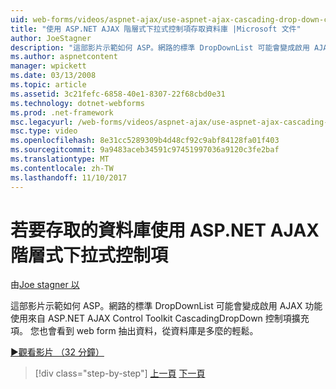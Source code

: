 ```yaml
---
uid: web-forms/videos/aspnet-ajax/use-aspnet-ajax-cascading-drop-down-control-to-access-a-database
title: "使用 ASP.NET AJAX 階層式下拉式控制項存取資料庫 |Microsoft 文件"
author: JoeStagner
description: "這部影片示範如何 ASP。網路的標準 DropDownList 可能會變成啟用 AJAX 功能使用來自 ASP.NET AJAX 除去 CascadingDropDown 控制項擴充項..."
ms.author: aspnetcontent
manager: wpickett
ms.date: 03/13/2008
ms.topic: article
ms.assetid: 3c21fefc-6858-40e1-8307-22f68cbd0e31
ms.technology: dotnet-webforms
ms.prod: .net-framework
msc.legacyurl: /web-forms/videos/aspnet-ajax/use-aspnet-ajax-cascading-drop-down-control-to-access-a-database
msc.type: video
ms.openlocfilehash: 8e31cc5289309b4d48cf92c9abf84128fa01f403
ms.sourcegitcommit: 9a9483aceb34591c97451997036a9120c3fe2baf
ms.translationtype: MT
ms.contentlocale: zh-TW
ms.lasthandoff: 11/10/2017
---
```

<a name="use-aspnet-ajax-cascading-drop-down-control-to-access-a-database"></a>若要存取的資料庫使用 ASP.NET AJAX 階層式下拉式控制項
====================
由[Joe stagner 以](https://github.com/JoeStagner)

這部影片示範如何 ASP。網路的標準 DropDownList 可能會變成啟用 AJAX 功能使用來自 ASP.NET AJAX Control Toolkit CascadingDropDown 控制項擴充項。 您也會看到 web form 抽出資料，從資料庫是多麼的輕鬆。

[&#9654;觀看影片 （32 分鐘）](https://channel9.msdn.com/Blogs/ASP-NET-Site-Videos/use-aspnet-ajax-cascading-drop-down-control-to-access-a-database)

>[!div class="step-by-step"]
[上一頁](two-simple-techniques-for-triggering-updates-to-update-panels.md)
[下一頁](implement-infinite-data-patterns-in-ajax.md)
